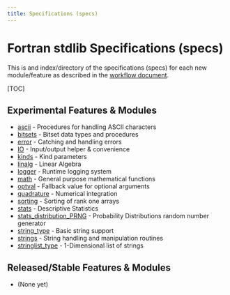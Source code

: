 ```yaml
---
title: Specifications (specs)
---
```


# Fortran stdlib Specifications (specs)

This is and index/directory of the specifications (specs) for each new module/feature as described in the
[workflow document](../Workflow.html).

[TOC]

## Experimental Features & Modules

 - [ascii](./stdlib_ascii.html) - Procedures for handling ASCII characters
 - [bitsets](./stdlib_bitsets.html) - Bitset data types and procedures
 - [error](./stdlib_error.html) - Catching and handling errors
 - [IO](./stdlib_io.html) - Input/output helper & convenience
 - [kinds](./stdlib_kinds.html) - Kind parameters
 - [linalg](./stdlib_linalg.html) - Linear Algebra
 - [logger](./stdlib_logger.html) - Runtime logging system
 - [math](./stdlib_math.html) - General purpose mathematical functions
 - [optval](./stdlib_optval.html) - Fallback value for optional arguments
 - [quadrature](./stdlib_quadrature.html) - Numerical integration
 - [sorting](./stdlib_sorting.html) - Sorting of rank one arrays
 - [stats](./stdlib_stats.html) - Descriptive Statistics
 - [stats_distribution_PRNG](./stdlib_stats_distribution_PRNG.html) - Probability Distributions random number generator
 - [string\_type](./stdlib_string_type.html) - Basic string support
 - [strings](./stdlib_strings.html) - String handling and manipulation routines
 - [stringlist_type](./stdlib_stringlist_type.html) - 1-Dimensional list of strings

## Released/Stable Features & Modules

 - (None yet)
